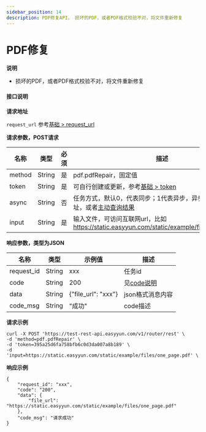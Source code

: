 ```yaml
---
sidebar_position: 14
description: PDF修复API， 损坏的PDF，或者PDF格式校验不对，将文件重新修复
---
```


# PDF修复


**说明**
- 损坏的PDF，或者PDF格式校验不对，将文件重新修复

#### 接口说明

**请求地址**

`request_url` 参考[基础 > request_url](/docs/api/base#request-url)

**请求参数，POST请求**

| 名称 | 类型 | 必须 | 描述 |
| --- | --- | --- | --- |
| method | String | 是 | pdf.pdfRepair，固定值 |
| token | String | 是 | 可自行创建或更新，参考[基础 > token](/docs/api/base#token)|
| async | String | 否 | 任务方式，默认0，代表同步；1代表异步，异步需要设置回调地址，或者[主动查询结果](/docs/api/pdf.task-result) |
| input | String | 是 | 输入文件，可访问互联网url，比如 https://static.easyyun.com/static/example/files/one_page.pdf  |


**响应参数，类型为JSON**

| 名称 | 类型 | 示例值 | 描述 |
| --- | --- | --- | --- |
| request_id | String | xxx | 任务id |
| code | String | 200 | 见[code说明](/docs/api/code) |
| data | String | {"file_url": "xxx"} | json格式消息内容 |
| code_msg | String | "成功" | code描述 |

**请求示例**
```shell
curl -X POST 'https://test-rest-api.easyyun.com/v1/router/rest' \
-d 'method=pdf.pdfRepair' \
-d 'token=395a25d6fa758bfb6c0d3da007a8b189' \
-d 'input=https://static.easyyun.com/static/example/files/one_page.pdf' \
```

**响应示例**
```shell
{
	"request_id": "xxx",
	"code": "200",
	"data": {
		"file_url": "https://static.easyyun.com/static/example/files/one_page.pdf"
	},
	"code_msg": "请求成功"
}
```